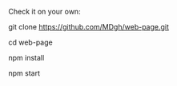 Check it on your own:  

git clone https://github.com/MDgh/web-page.git  

cd web-page  

npm install  

npm start  

